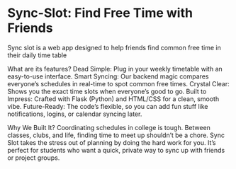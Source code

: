 # Sync-Slot: Find Free Time with Friends
Sync slot is a web app designed to help friends find common free time in their daily time table

What are its features?
Dead Simple: Plug in your weekly timetable with an easy-to-use interface.
Smart Syncing: Our backend magic compares everyone’s schedules in real-time to spot common free times.
Crystal Clear: Shows you the exact time slots when everyone’s good to go.
Built to Impress: Crafted with Flask (Python) and HTML/CSS for a clean, smooth vibe.
Future-Ready: The code’s flexible, so you can add fun stuff like notifications, logins, or calendar syncing later.

Why We Built It?
Coordinating schedules in college is tough. Between classes, clubs, and life, finding time to meet up shouldn’t be a chore. Sync Slot takes the stress out of planning by doing the hard work for you. It’s perfect for students who want a quick, private way to sync up with friends or project groups.
